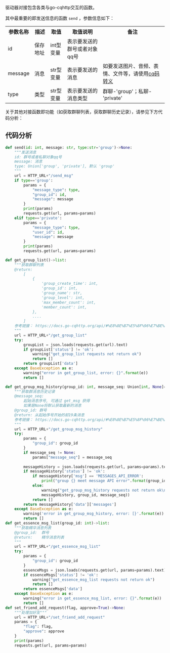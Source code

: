 驱动器对接包含各类与go-cqhttp交互的函数。

其中最重要的即发送信息的函数 `send` ，参数信息如下：

<table>
    <tr>
          <th>参数名称</th>
          <th>描述</th>
          <th>取值</th>
          <th>取值说明</th>
          <th>备注</th>
	</tr>
    <tr>
          <td>id</td>
          <td>保存地址</td>
          <td>int型变量</td>
          <td>表示要发送的群号或者对象qq号</td>
          <td></td>
    </tr>
    <tr>
          <td>message</td>
          <td>消息</td>
          <td>str型变量</td>
          <td>表示要发送的消息</td>
          <td>如要发送图片、音频、表情、文件等，请使用<a href="https://docs.go-cqhttp.org/cqcode/#%E8%BD%AC%E4%B9%89">cq码转义</a></td>
    </tr>
    <tr>
          <td>type</td>
          <td>类型</td>
          <td>str型变量</td>
          <td>表示要发送的消息类型</td>
          <td>群聊-'group'；私聊-'private'</td>
    </tr>
</table>

关于其他对接函数即功能（如获取群聊列表，获取群聊历史记录），请参见下方代码分析：

## 代码分析

```python
def send(id: int, message: str, type:str='group')->None:
    """发送消息
    id: 群号或者私聊对象qq号
    message: 消息
    type: Union['group', 'private'], 默认 'group'
    """
    url = HTTP_URL+"/send_msg"
    if type=='group':
        params = {
            "message_type": type,
            "group_id": id,
            "message": message
        }
        print(params)
        requests.get(url, params=params)
    elif type=='private':
        params = {
            "message_type": type,
            "user_id": id,
            "message": message
        }
        print(params)
        requests.get(url, params=params)

def get_group_list()->list:
    """获取群聊列表
    @return:
        [
            {
                'group_create_time': int,
                'group_id': int,
                'group_name': str,
                'group_level': int,
                'max_member_count': int,
                'member_count': int,
            },
            ....
        ]
    参考链接： https://docs.go-cqhttp.org/api/#%E8%8E%B7%E5%8F%96%E7%BE%A4%E5%88%97%E8%A1%A8
    """
    url = HTTP_URL+"/get_group_list"
    try:
        groupList = json.loads(requests.get(url).text)
        if groupList['status'] != 'ok':
            warning("get_group_list requests not return ok")
            return []
        return groupList['data']
    except BaseException as e:
        warning("error in get_group_list, error: {}".format(e))
        return []

def get_group_msg_history(group_id: int, message_seq: Union[int, None]=None)->list:
    """获取群消息历史记录
    @message_seq:
        起始消息序号, 可通过 get_msg 获得
        如果是None将默认获取最新的消息
    @group_id: 群号
    @return: 从起始序号开始的前19条消息
    参考链接： https://docs.go-cqhttp.org/api/#%E8%8E%B7%E5%8F%96%E7%BE%A4%E6%B6%88%E6%81%AF%E5%8E%86%E5%8F%B2%E8%AE%B0%E5%BD%95
    """
    url = HTTP_URL+"/get_group_msg_history"
    try:
        params = {
            "group_id": group_id
        }
        if message_seq != None:
            params["message_seq"] = message_seq
            
        messageHistory = json.loads(requests.get(url, params=params).text)
        if messageHistory['status'] != 'ok':
            if messageHistory['msg'] == 'MESSAGES_API_ERROR':
                print("group {} meet message API error".format(group_id))
            else:
                warning("get_group_msg_history requests not return ok\nmessages = {}\ngroup_id={}\nmessage_seq={}".format(
                messageHistory, group_id, message_seq))
            return []
        return messageHistory['data']['messages']
    except BaseException as e:
        warning('error in get_group_msg_history, error: [}'.format(e))
        return []
def get_essence_msg_list(group_id: int)->list:
    """获取精华消息列表
    @group_id:  群号
    @return:    精华消息列表
    """
    url = HTTP_URL+"/get_essence_msg_list"
    try:
        params = {
            "group_id": group_id
        }
        essenceMsgs = json.loads(requests.get(url, params=params).text)
        if essenceMsgs['status'] != 'ok':
            warning("get_essence_msg_list requests not return ok")
            return []
        return essenceMsgs['data']
    except BaseException as e:
        warning("error in get_essence_msg_list, error: {}".format(e))
        return []
def set_friend_add_request(flag, approve=True)->None:
    """处理加好友"""
    url = HTTP_URL+"/set_friend_add_request"
    params = {
        "flag": flag,
        "approve": approve
    }
    print(params)
    requests.get(url, params=params)

```